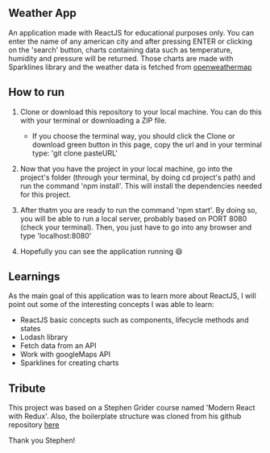 ## Weather App

An application made with ReactJS for educational purposes only. You can enter the name of any american city and after pressing ENTER or clicking on the 'search' button, charts containing data such as temperature, humidity and pressure will be returned. Those charts are made with Sparklines library and the weather data is fetched from [openweathermap](https://openweathermap.org/)

## How to run

1. Clone or download this repository to your local machine. You can do this with your terminal or downloading a ZIP file.
    * If you choose the terminal way, you should click the Clone or download green button in this page, copy the url and in your terminal type: 'git clone pasteURL'

2. Now that you have the project in your local machine, go into the project's folder (through your terminal, by doing cd project's path) and run the command 'npm install'. This will install the dependencies needed for this project.

3. After thatm you are ready to run the command 'npm start'. By doing so, you will be able to run a local server, probably based on PORT 8080 (check your terminal). Then, you just have to go into any browser and type 'localhost:8080'

4. Hopefully you can see the application running :smile:

## Learnings

As the main goal of this application was to learn more about ReactJS, I will point out some of the interesting concepts I was able to learn:

* ReactJS basic concepts such as components, lifecycle methods and states
* Lodash library
* Fetch data from an API
* Work with googleMaps API
* Sparklines for creating charts

## Tribute

This project was based on a Stephen Grider course named 'Modern React with Redux'. Also, the boilerplate structure was cloned from his github repository [here](https://github.com/StephenGrider)

Thank you Stephen!
